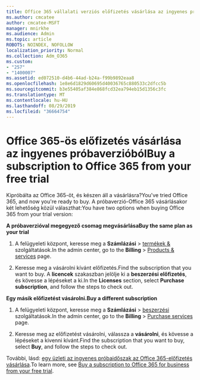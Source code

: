 ```yaml
---
title: Office 365 vállalati verziós előfizetés vásárlása az ingyenes próbaverzióból
ms.author: cmcatee
author: cmcatee-MSFT
manager: mnirkhe
ms.audience: Admin
ms.topic: article
ROBOTS: NOINDEX, NOFOLLOW
localization_priority: Normal
ms.collection: Adm_O365
ms.custom:
- "257"
- "1400007"
ms.assetid: ed072510-d4b6-44ad-b24a-f99b9892eaa8
ms.openlocfilehash: 1e8e6d1829d60695d40036765c880533c2dfcc5b
ms.sourcegitcommit: b3e55405af384e868fcd32ea794eb15d1356c3fc
ms.translationtype: MT
ms.contentlocale: hu-HU
ms.lasthandoff: 08/29/2019
ms.locfileid: "36664754"
---
```

# <a name="buy-a-subscription-to-office-365-from-your-free-trial"></a><span data-ttu-id="63815-102">Office 365-ös előfizetés vásárlása az ingyenes próbaverzióból</span><span class="sxs-lookup"><span data-stu-id="63815-102">Buy a subscription to Office 365 from your free trial</span></span>

<span data-ttu-id="63815-103">Kipróbálta az Office 365-öt, és készen áll a vásárlásra?</span><span class="sxs-lookup"><span data-stu-id="63815-103">You've tried Office 365, and now you're ready to buy.</span></span> <span data-ttu-id="63815-104">A próbaverzió-Office 365 vásárlásakor két lehetőség közül választhat:</span><span class="sxs-lookup"><span data-stu-id="63815-104">You have two options when buying Office 365 from your trial version:</span></span>
  
 <span data-ttu-id="63815-105">**A próbaverzióval megegyező csomag megvásárlása**</span><span class="sxs-lookup"><span data-stu-id="63815-105">**Buy the same plan as your trial**</span></span>
  
1. <span data-ttu-id="63815-106">A felügyeleti központ, keresse meg a **Számlázási** \> [termékek &](https://go.microsoft.com/fwlink/p/?linkid=842054) szolgáltatások.</span><span class="sxs-lookup"><span data-stu-id="63815-106">In the admin center, go to the **Billing** \> [Products & services](https://go.microsoft.com/fwlink/p/?linkid=842054) page.</span></span>

2. <span data-ttu-id="63815-107">Keresse meg a vásárolni kívánt előfizetés.</span><span class="sxs-lookup"><span data-stu-id="63815-107">Find the subscription that you want to buy.</span></span> <span data-ttu-id="63815-108">A **licencek** szakaszban jelölje ki a **beszerzési előfizetés**, és kövesse a lépéseket a ki.</span><span class="sxs-lookup"><span data-stu-id="63815-108">In the **Licenses** section, select **Purchase subscription**, and follow the steps to check out.</span></span>

<span data-ttu-id="63815-109">**Egy másik előfizetést vásárolni.**</span><span class="sxs-lookup"><span data-stu-id="63815-109">**Buy a different subscription**</span></span>
  
1. <span data-ttu-id="63815-110">A felügyeleti központ, keresse meg a **Számlázási** \> [beszerzési](https://go.microsoft.com/fwlink/p/?linkid=868433) szolgáltatások.</span><span class="sxs-lookup"><span data-stu-id="63815-110">In the admin center, go to the **Billing** \> [Purchase services](https://go.microsoft.com/fwlink/p/?linkid=868433) page.</span></span>

3. <span data-ttu-id="63815-111">Keresse meg az előfizetést vásárolni, válassza a **vásárolni**, és kövesse a lépéseket a kivenni kívánt.</span><span class="sxs-lookup"><span data-stu-id="63815-111">Find the subscription that you want to buy, select **Buy**, and follow the steps to check out.</span></span>

<span data-ttu-id="63815-112">További, lásd: [egy üzleti az ingyenes próbaidőszak az Office 365-előfizetés vásárlása](https://docs.microsoft.com/office365/admin/subscriptions-and-billing/buy-a-subscription-from-your-free-trial).</span><span class="sxs-lookup"><span data-stu-id="63815-112">To learn more, see [Buy a subscription to Office 365 for business from your free trial](https://docs.microsoft.com/office365/admin/subscriptions-and-billing/buy-a-subscription-from-your-free-trial).</span></span>